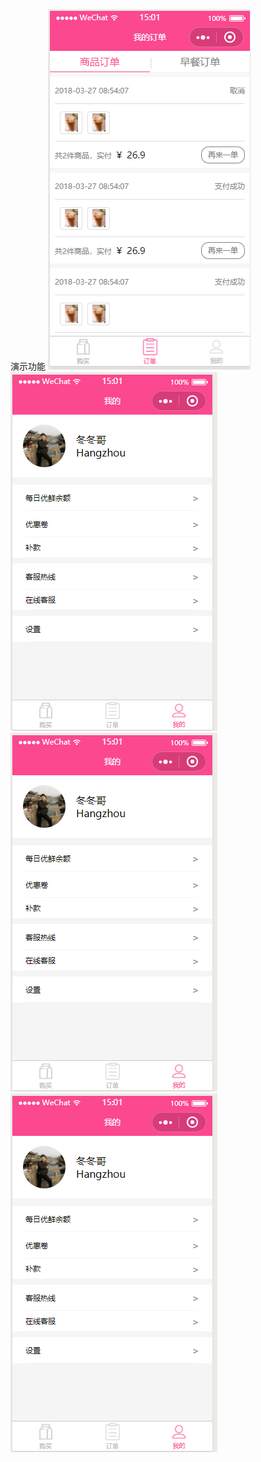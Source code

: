 演示功能
![image](https://github.com/OnTheWay1991/WxApp3521861063/blob/master/image2/order.png)
![image](https://github.com/OnTheWay1991/WxApp3521861063/blob/master/image2/user.png)
![image](https://github.com/OnTheWay1991/WxApp3521861063/blob/master/image2/user.png)
![image](https://github.com/OnTheWay1991/WxApp3521861063/blob/master/image2/user.png)
